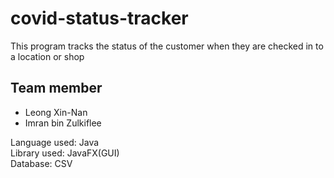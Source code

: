 <h1>covid-status-tracker</h2>

This program tracks the status of the customer when they are checked in to a location or shop

<h2>Team member</h2>
<ul>
  <li>Leong Xin-Nan</li>
  <li>Imran bin Zulkiflee</li>
</ul>

<div>Language used: Java</div>
<div>Library used: JavaFX(GUI)</div>
<div>Database: CSV</div>
